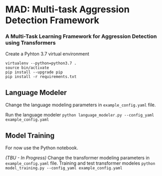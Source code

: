 # MAD: Multi-task Aggression Detection Framework

### A Multi-Task Learning Framework for Aggression Detection using Transformers


Create a Pyhton 3.7 virtual environment
```
virtualenv --python=python3.7 .
source bin/activate
pip install --upgrade pip
pip install -r requirements.txt
```

## Language Modeler
Change the language modeling parameters in ```example_config.yaml``` file.

Run the language modeler ```python language_modeler.py --config_yaml example_config.yaml```

## Model Training

For now use the Python notebook.

*(TBU - In Progress)*
Change the transformer modeling parameters in ```example_config.yaml``` file.
Training and test transformer modeles ```python model_training.py --config_yaml example_config.yaml```
